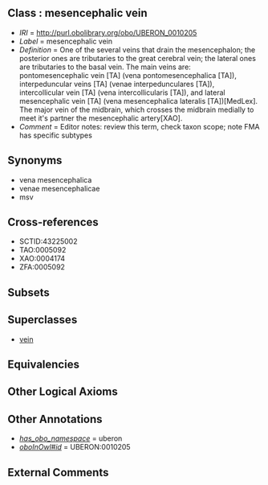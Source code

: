 
## Class : mesencephalic vein

 * *IRI* = http://purl.obolibrary.org/obo/UBERON_0010205
 * *Label* = mesencephalic vein
 * *Definition* = One of the several veins that drain the mesencephalon; the posterior ones are tributaries to the great cerebral vein; the lateral ones are tributaries to the basal vein. The main veins are: pontomesencephalic vein [TA] (vena pontomesencephalica [TA]), interpeduncular veins [TA] (venae interpedunculares [TA]), intercollicular vein [TA] (vena intercollicularis [TA]), and lateral mesencephalic vein [TA] (vena mesencephalica lateralis [TA])[MedLex]. The major vein of the midbrain, which crosses the midbrain medially to meet it's partner the mesencephalic artery[XAO].
 * *Comment* = Editor notes: review this term, check taxon scope; note FMA has specific subtypes

## Synonyms

 * vena mesencephalica
 * venae mesencephalicae
 * msv

## Cross-references

 * SCTID:43225002
 * TAO:0005092
 * XAO:0004174
 * ZFA:0005092

## Subsets


## Superclasses

 * [vein](../../UBERON/38/UBERON_0001638.md)

## Equivalencies


## Other Logical Axioms


## Other Annotations

 * *[has_obo_namespace](../../ce/oboInOwl#hasOBONamespace.md)* = uberon
 * *[oboInOwl#id](../../id/oboInOwl#id.md)* = UBERON:0010205

## External Comments

